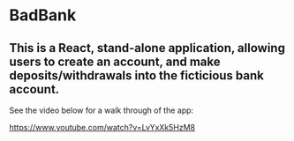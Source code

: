 # BadBank

## This is a React, stand-alone application, allowing users to create an account, and make deposits/withdrawals into the ficticious bank account. 

See the video below for a walk through of the app:

https://www.youtube.com/watch?v=LvYxXk5HzM8
